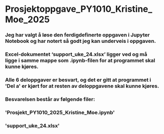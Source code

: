 # Prosjektoppgave_PY1010_Kristine_Moe_2025
### Jeg har valgt å løse den ferdigdefinerte oppgaven i Jupyter Notebook og har notert så godt jeg kan underveis i oppgaven.
### Excel-dokumentet ‘support_uke_24.xlsx’ ligger ved og må ligge i samme mappe som .ipynb-filen for at programmet skal kunne kjøres.
### Alle 6 deloppgaver er besvart, og det er gitt at programmet i 'Del a' er kjørt for at resten av deloppgavene skal kunne kjøres. 

### Besvarelsen består av følgende filer:
### 'Prosjekt_PY1010_2025_Kristine_Moe.ipynb'
### 'support_uke_24.xlsx'
